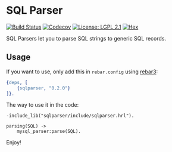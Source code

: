 SQL Parser
==========

[![Build Status](https://img.shields.io/travis/altenwald/sqlparser/master.svg)](https://travis-ci.org/altenwald/sqlparser)
[![Codecov](https://img.shields.io/codecov/c/github/altenwald/sqlparser.svg)](https://codecov.io/gh/altenwald/sqlparser)
[![License: LGPL 2.1](https://img.shields.io/github/license/altenwald/sqlparser.svg)](https://raw.githubusercontent.com/altenwald/sqlparser/master/COPYING)
[![Hex](https://img.shields.io/hexpm/v/sqlparser.svg)](https://hex.pm/packages/sqlparser)

SQL Parsers let you to parse SQL strings to generic SQL records.

Usage
-----

If you want to use, only add this in `rebar.config` using [rebar3](https://rebar3.org):

```erlang
{deps, [
    {sqlparser, "0.2.0"}
]}.
```

The way to use it in the code:

```
-include_lib("sqlparser/include/sqlparser.hrl").

parsing(SQL) ->
    mysql_parser:parse(SQL).
```

Enjoy!
